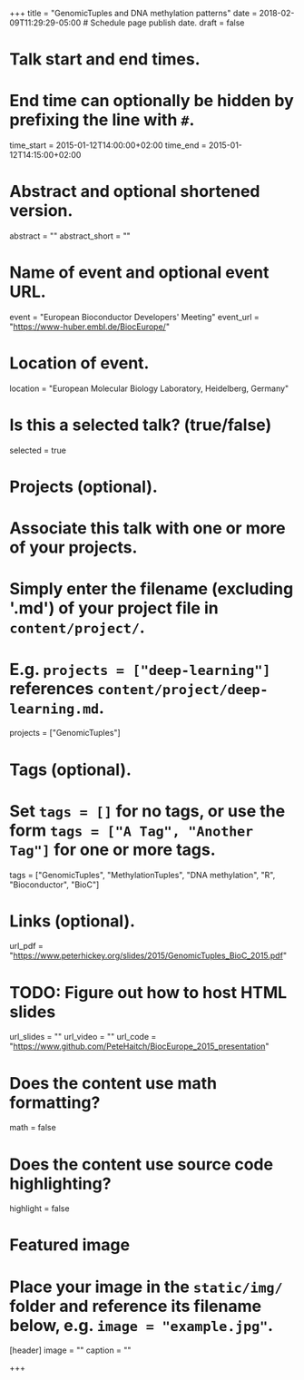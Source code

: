 +++
title = "GenomicTuples and DNA methylation patterns"
date = 2018-02-09T11:29:29-05:00  # Schedule page publish date.
draft = false

# Talk start and end times.
#   End time can optionally be hidden by prefixing the line with `#`.
time_start = 2015-01-12T14:00:00+02:00
time_end = 2015-01-12T14:15:00+02:00

# Abstract and optional shortened version.
abstract = ""
abstract_short = ""

# Name of event and optional event URL.
event = "European Bioconductor Developers' Meeting"
event_url = "https://www-huber.embl.de/BiocEurope/"

# Location of event.
location = "European Molecular Biology Laboratory, Heidelberg, Germany"

# Is this a selected talk? (true/false)
selected = true

# Projects (optional).
#   Associate this talk with one or more of your projects.
#   Simply enter the filename (excluding '.md') of your project file in `content/project/`.
#   E.g. `projects = ["deep-learning"]` references `content/project/deep-learning.md`.
projects = ["GenomicTuples"]

# Tags (optional).
#   Set `tags = []` for no tags, or use the form `tags = ["A Tag", "Another Tag"]` for one or more tags.
tags = ["GenomicTuples", "MethylationTuples", "DNA methylation", "R", "Bioconductor", "BioC"]

# Links (optional).
url_pdf = "https://www.peterhickey.org/slides/2015/GenomicTuples_BioC_2015.pdf"
# TODO: Figure out how to host HTML slides
url_slides = ""
url_video = ""
url_code = "https://www.github.com/PeteHaitch/BiocEurope_2015_presentation"

# Does the content use math formatting?
math = false

# Does the content use source code highlighting?
highlight = false

# Featured image
# Place your image in the `static/img/` folder and reference its filename below, e.g. `image = "example.jpg"`.
[header]
image = ""
caption = ""

+++
